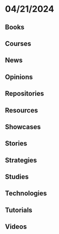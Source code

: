 # 04/21/2024

## Books

## Courses

## News

## Opinions

## Repositories

## Resources

## Showcases

## Stories

## Strategies

## Studies

## Technologies

## Tutorials

## Videos
